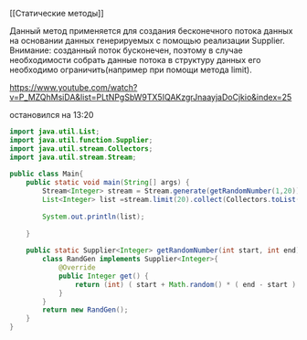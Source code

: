 
[[Статические методы]]

Данный метод применяется для создания бесконечного потока данных на основании данных генерируемых с помощью реализации Supplier.
Внимание: созданный поток бусконечен, поэтому в случае необходимости собрать данные потока в структуру данных его необходимо ограничить(например при помощи метода limit).

https://www.youtube.com/watch?v=P_MZQhMsiDA&list=PLtNPgSbW9TX5IQAKzgrJnaayjaDoCjkio&index=25

остановился на 13:20

```java
import java.util.List;  
import java.util.function.Supplier;  
import java.util.stream.Collectors;  
import java.util.stream.Stream;  
  
public class Main{  
    public static void main(String[] args) {  
        Stream<Integer> stream = Stream.generate(getRandomNumber(1,20)); //создание бесконечного потока  
        List<Integer> list =stream.limit(20).collect(Collectors.toList()); //остановка потока  
  
        System.out.println(list);  
  
    }  
  
    public static Supplier<Integer> getRandomNumber(int start, int end){ //реализация интерфейса для дальнейшего использования  
        class RandGen implements Supplier<Integer>{  
            @Override  
            public Integer get() {  
                return (int) ( start + Math.random() * ( end - start ) + 1 );  
            }  
        }  
        return new RandGen();  
    }  
}
```
